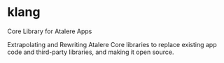 # klang
Core Library for Atalere Apps

Extrapolating and Rewriting Atalere Core libraries to replace existing app code and third-party libraries, and making it open source.

